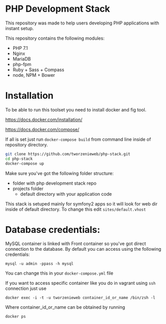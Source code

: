# PHP Development Stack

This repository was made to help users developing PHP applications with instant setup.

This repository contains the following modules:

- PHP 7.1
- Nginx
- MariaDB
- php-fpm
- Ruby + Sass + Compass
- node, NPM + Bower

# Installation

To be able to run this toolset you need to install docker and fig tool.

https://docs.docker.com/installation/

https://docs.docker.com/compose/

If all is set just run
`docker-compose build` from command line inside of repository directory.

```bash
git clone https://github.com/tworzenieweb/php-stack.git
cd php-stack
docker-compose up
```

Make sure you've got the following folder structure:

- folder with php development stack repo
- projects folder
  * default directory with your application code
 
This stack is setuped mainly for symfony2 apps so it will look for web dir inside of default directory. To change this edit `sites/default.vhost`

# Database credentials:

MySQL container is linked with Front container so you've got direct connection to the database. 
By default you can access using the following credentials:
```
mysql -u admin -ppass -h mysql
```
You can change this in your `docker-compose.yml` file

If you want to access specific container like you do in vagrant using `ssh` connection just use
```
docker exec -i -t -u tworzenieweb container_id_or_name /bin/zsh -l
```


Where container_id_or_name can be obtained by running

`docker ps`
